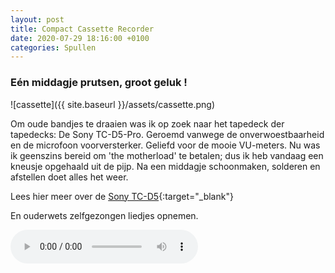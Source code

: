 ```yaml
---
layout: post
title: Compact Cassette Recorder
date: 2020-07-29 18:16:00 +0100
categories: Spullen
---
```


### Eén middagje prutsen, groot geluk !

![cassette]({{ site.baseurl }}/assets/cassette.png)

Om oude bandjes te draaien was ik op zoek naar het tapedeck der tapedecks: De Sony TC-D5-Pro. Geroemd vanwege de onverwoestbaarheid en de microfoon voorversterker. Geliefd voor de mooie VU-meters.
Nu was ik geenszins bereid om 'the motherload' te betalen; dus ik heb vandaag een kneusje opgehaald uit de pijp. Na een middagje schoonmaken, solderen en afstellen doet alles het weer.

Lees hier meer over de [Sony TC-D5](https://walkmancentral.com/products/tc-d5){:target="_blank"}

En ouderwets zelfgezongen liedjes opnemen.

<audio src="https://prisse.net/floor_rose.mp3" controls>
Error: your web browser does not support this audio player.
</audio> 
